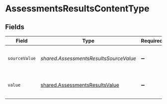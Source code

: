 # AssessmentsResultsContentType


## Fields

| Field                                                                                   | Type                                                                                    | Required                                                                                | Description                                                                             | Example                                                                                 |
| --------------------------------------------------------------------------------------- | --------------------------------------------------------------------------------------- | --------------------------------------------------------------------------------------- | --------------------------------------------------------------------------------------- | --------------------------------------------------------------------------------------- |
| `sourceValue`                                                                           | *shared.AssessmentsResultsSourceValue*                                                  | :heavy_minus_sign:                                                                      | The source value of the content type.                                                   | Text                                                                                    |
| `value`                                                                                 | [shared.AssessmentsResultsValue](../../../sdk/models/shared/assessmentsresultsvalue.md) | :heavy_minus_sign:                                                                      | The content type of the attachment.                                                     | text                                                                                    |